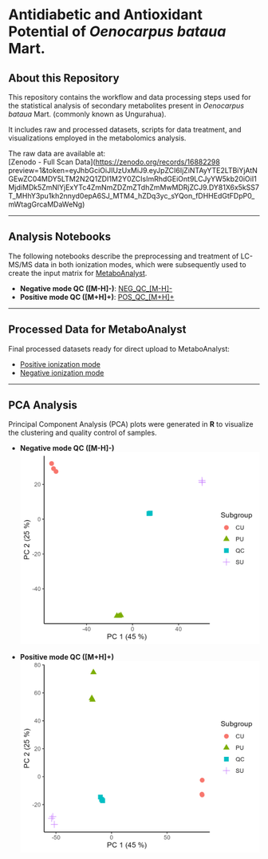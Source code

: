 # Antidiabetic and Antioxidant Potential of *Oenocarpus bataua* Mart.

## About this Repository
This repository contains the workflow and data processing steps used for the statistical analysis of secondary metabolites present in *Oenocarpus bataua* Mart. (commonly known as Ungurahua).  

It includes raw and processed datasets, scripts for data treatment, and visualizations employed in the metabolomics analysis.  

The raw data are available at:  
[Zenodo - Full Scan Data](https://zenodo.org/records/16882298 preview=1&token=eyJhbGciOiJIUzUxMiJ9.eyJpZCI6IjZiNTAyYTE2LTBiYjAtNGEwZC04MDY5LTM2N2Q1ZDI1M2Y0ZCIsImRhdGEiOnt9LCJyYW5kb20iOiI1MjdiMDk5ZmNlYjExYTc4ZmNmZDZmZTdhZmMwMDRjZCJ9.DY81X6x5kSS7T_MHhY3pu1kh2nnyd0epA6SJ_MTM4_hZDq3yc_sYQon_fDHHEdGtFDpP0_mWtagGrcaMDaWeNg)

---

## Analysis Notebooks
The following notebooks describe the preprocessing and treatment of LC-MS/MS data in both ionization modes, which were subsequently used to create the input matrix for [MetaboAnalyst](https://www.metaboanalyst.ca/).  

- **Negative mode QC ([M-H]-)**: [NEG_QC_[M-H]-](https://github.com/IKIAM-NPLab/Antidiabetic-and-antioxidant-potential-of-Oenocarpus-bataua-Mart/blob/main/Treatment-Data/UNGURAGUA_NEGATIVE.md)  
- **Positive mode QC ([M+H]+)**: [POS_QC_[M+H]+](https://github.com/IKIAM-NPLab/Antidiabetic-and-antioxidant-potential-of-Oenocarpus-bataua-Mart/blob/main/Treatment-Data/UNGURAGUA_POSITIVE.md)  

---

## Processed Data for MetaboAnalyst
Final processed datasets ready for direct upload to MetaboAnalyst:

- [Positive ionization mode](https://github.com/IKIAM-NPLab/Antidiabetic-and-antioxidant-potential-of-Oenocarpus-bataua-Mart/tree/main/Results/Metaboloanalysis/Positive)  
- [Negative ionization mode](https://github.com/IKIAM-NPLab/Antidiabetic-and-antioxidant-potential-of-Oenocarpus-bataua-Mart/tree/main/Results/Metaboloanalysis/Negative)  

---

## PCA Analysis
Principal Component Analysis (PCA) plots were generated in **R** to visualize the clustering and quality control of samples.

- **Negative mode QC ([M-H]-)**  
  ![Figure_NEG_QC](https://github.com/IKIAM-NPLab/Antidiabetic-and-antioxidant-potential-of-Oenocarpus-bataua-Mart/blob/main/Results/Plots/unguragua_nrg.png)  

- **Positive mode QC ([M+H]+)**  
  ![Figure_POS_QC](https://github.com/IKIAM-NPLab/Antidiabetic-and-antioxidant-potential-of-Oenocarpus-bataua-Mart/blob/main/Results/Plots/unguragua_pos.png)  


